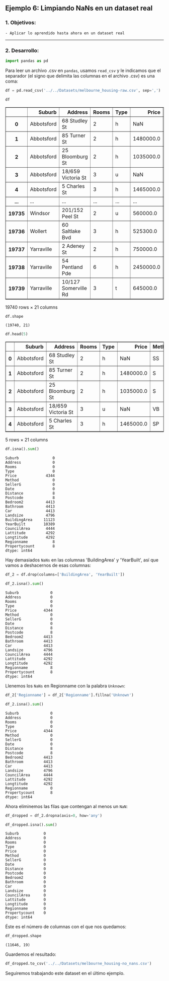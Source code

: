 ## Ejemplo 6: Limpiando NaNs en un dataset real

### 1. Objetivos:
    - Aplicar lo aprendido hasta ahora en un dataset real
 
---
    
### 2. Desarrollo:


```python
import pandas as pd
```

Para leer un archivo .csv en `pandas`, usamos `read_csv` y le indicamos que el separador (el signo que delimita las columnas en el archivo .csv) es una coma:


```python
df = pd.read_csv('../../Datasets/melbourne_housing-raw.csv', sep=',')

df
```




<div>
<style scoped>
    .dataframe tbody tr th:only-of-type {
        vertical-align: middle;
    }

    .dataframe tbody tr th {
        vertical-align: top;
    }

    .dataframe thead th {
        text-align: right;
    }
</style>
<table border="1" class="dataframe">
  <thead>
    <tr style="text-align: right;">
      <th></th>
      <th>Suburb</th>
      <th>Address</th>
      <th>Rooms</th>
      <th>Type</th>
      <th>Price</th>
      <th>Method</th>
      <th>SellerG</th>
      <th>Date</th>
      <th>Distance</th>
      <th>Postcode</th>
      <th>...</th>
      <th>Bathroom</th>
      <th>Car</th>
      <th>Landsize</th>
      <th>BuildingArea</th>
      <th>YearBuilt</th>
      <th>CouncilArea</th>
      <th>Lattitude</th>
      <th>Longtitude</th>
      <th>Regionname</th>
      <th>Propertycount</th>
    </tr>
  </thead>
  <tbody>
    <tr>
      <th>0</th>
      <td>Abbotsford</td>
      <td>68 Studley St</td>
      <td>2</td>
      <td>h</td>
      <td>NaN</td>
      <td>SS</td>
      <td>Jellis</td>
      <td>3/09/2016</td>
      <td>2.5</td>
      <td>3067.0</td>
      <td>...</td>
      <td>1.0</td>
      <td>1.0</td>
      <td>126.0</td>
      <td>NaN</td>
      <td>NaN</td>
      <td>Yarra</td>
      <td>-37.80140</td>
      <td>144.99580</td>
      <td>Northern Metropolitan</td>
      <td>4019.0</td>
    </tr>
    <tr>
      <th>1</th>
      <td>Abbotsford</td>
      <td>85 Turner St</td>
      <td>2</td>
      <td>h</td>
      <td>1480000.0</td>
      <td>S</td>
      <td>Biggin</td>
      <td>3/12/2016</td>
      <td>2.5</td>
      <td>3067.0</td>
      <td>...</td>
      <td>1.0</td>
      <td>1.0</td>
      <td>202.0</td>
      <td>NaN</td>
      <td>NaN</td>
      <td>Yarra</td>
      <td>-37.79960</td>
      <td>144.99840</td>
      <td>Northern Metropolitan</td>
      <td>4019.0</td>
    </tr>
    <tr>
      <th>2</th>
      <td>Abbotsford</td>
      <td>25 Bloomburg St</td>
      <td>2</td>
      <td>h</td>
      <td>1035000.0</td>
      <td>S</td>
      <td>Biggin</td>
      <td>4/02/2016</td>
      <td>2.5</td>
      <td>3067.0</td>
      <td>...</td>
      <td>1.0</td>
      <td>0.0</td>
      <td>156.0</td>
      <td>79.0</td>
      <td>1900.00</td>
      <td>Yarra</td>
      <td>-37.80790</td>
      <td>144.99340</td>
      <td>Northern Metropolitan</td>
      <td>4019.0</td>
    </tr>
    <tr>
      <th>3</th>
      <td>Abbotsford</td>
      <td>18/659 Victoria St</td>
      <td>3</td>
      <td>u</td>
      <td>NaN</td>
      <td>VB</td>
      <td>Rounds</td>
      <td>4/02/2016</td>
      <td>2.5</td>
      <td>3067.0</td>
      <td>...</td>
      <td>2.0</td>
      <td>1.0</td>
      <td>0.0</td>
      <td>NaN</td>
      <td>NaN</td>
      <td>Yarra</td>
      <td>-37.81140</td>
      <td>145.01160</td>
      <td>Northern Metropolitan</td>
      <td>4019.0</td>
    </tr>
    <tr>
      <th>4</th>
      <td>Abbotsford</td>
      <td>5 Charles St</td>
      <td>3</td>
      <td>h</td>
      <td>1465000.0</td>
      <td>SP</td>
      <td>Biggin</td>
      <td>4/03/2017</td>
      <td>2.5</td>
      <td>3067.0</td>
      <td>...</td>
      <td>2.0</td>
      <td>0.0</td>
      <td>134.0</td>
      <td>150.0</td>
      <td>1900.00</td>
      <td>Yarra</td>
      <td>-37.80930</td>
      <td>144.99440</td>
      <td>Northern Metropolitan</td>
      <td>4019.0</td>
    </tr>
    <tr>
      <th>...</th>
      <td>...</td>
      <td>...</td>
      <td>...</td>
      <td>...</td>
      <td>...</td>
      <td>...</td>
      <td>...</td>
      <td>...</td>
      <td>...</td>
      <td>...</td>
      <td>...</td>
      <td>...</td>
      <td>...</td>
      <td>...</td>
      <td>...</td>
      <td>...</td>
      <td>...</td>
      <td>...</td>
      <td>...</td>
      <td>...</td>
      <td>...</td>
    </tr>
    <tr>
      <th>19735</th>
      <td>Windsor</td>
      <td>201/152 Peel St</td>
      <td>2</td>
      <td>u</td>
      <td>560000.0</td>
      <td>PI</td>
      <td>hockingstuart</td>
      <td>29/07/2017</td>
      <td>4.6</td>
      <td>3181.0</td>
      <td>...</td>
      <td>1.0</td>
      <td>1.0</td>
      <td>NaN</td>
      <td>585.0</td>
      <td>NaN</td>
      <td>Whittlesea</td>
      <td>-37.67681</td>
      <td>145.00323</td>
      <td>Southern Metropolitan</td>
      <td>4380.0</td>
    </tr>
    <tr>
      <th>19736</th>
      <td>Wollert</td>
      <td>60 Saltlake Bvd</td>
      <td>3</td>
      <td>h</td>
      <td>525300.0</td>
      <td>S</td>
      <td>Stockdale</td>
      <td>29/07/2017</td>
      <td>25.5</td>
      <td>3750.0</td>
      <td>...</td>
      <td>2.0</td>
      <td>2.0</td>
      <td>NaN</td>
      <td>333.0</td>
      <td>NaN</td>
      <td>Darebin</td>
      <td>-37.75884</td>
      <td>145.00264</td>
      <td>Northern Metropolitan</td>
      <td>2940.0</td>
    </tr>
    <tr>
      <th>19737</th>
      <td>Yarraville</td>
      <td>2 Adeney St</td>
      <td>2</td>
      <td>h</td>
      <td>750000.0</td>
      <td>SP</td>
      <td>hockingstuart</td>
      <td>29/07/2017</td>
      <td>6.3</td>
      <td>3013.0</td>
      <td>...</td>
      <td>2.0</td>
      <td>2.0</td>
      <td>1999.0</td>
      <td>199.0</td>
      <td>140.00</td>
      <td>Darebin</td>
      <td>-37.75948</td>
      <td>144.99615</td>
      <td>Western Metropolitan</td>
      <td>6543.0</td>
    </tr>
    <tr>
      <th>19738</th>
      <td>Yarraville</td>
      <td>54 Pentland Pde</td>
      <td>6</td>
      <td>h</td>
      <td>2450000.0</td>
      <td>VB</td>
      <td>Village</td>
      <td>29/07/2017</td>
      <td>6.3</td>
      <td>3013.0</td>
      <td>...</td>
      <td>2.0</td>
      <td>1.0</td>
      <td>2011.0</td>
      <td>238.0</td>
      <td>118.00</td>
      <td>Hume</td>
      <td>-37.70322</td>
      <td>144.88236</td>
      <td>Western Metropolitan</td>
      <td>6543.0</td>
    </tr>
    <tr>
      <th>19739</th>
      <td>Yarraville</td>
      <td>10/127 Somerville Rd</td>
      <td>3</td>
      <td>t</td>
      <td>645000.0</td>
      <td>SP</td>
      <td>Jas</td>
      <td>29/07/2017</td>
      <td>6.3</td>
      <td>3013.0</td>
      <td>...</td>
      <td>1.0</td>
      <td>1.0</td>
      <td>1980.0</td>
      <td>0.0</td>
      <td>66.32</td>
      <td>Hume</td>
      <td>-37.69815</td>
      <td>144.88019</td>
      <td>Western Metropolitan</td>
      <td>6543.0</td>
    </tr>
  </tbody>
</table>
<p>19740 rows × 21 columns</p>
</div>




```python
df.shape
```




    (19740, 21)




```python
df.head(5)
```




<div>
<style scoped>
    .dataframe tbody tr th:only-of-type {
        vertical-align: middle;
    }

    .dataframe tbody tr th {
        vertical-align: top;
    }

    .dataframe thead th {
        text-align: right;
    }
</style>
<table border="1" class="dataframe">
  <thead>
    <tr style="text-align: right;">
      <th></th>
      <th>Suburb</th>
      <th>Address</th>
      <th>Rooms</th>
      <th>Type</th>
      <th>Price</th>
      <th>Method</th>
      <th>SellerG</th>
      <th>Date</th>
      <th>Distance</th>
      <th>Postcode</th>
      <th>...</th>
      <th>Bathroom</th>
      <th>Car</th>
      <th>Landsize</th>
      <th>BuildingArea</th>
      <th>YearBuilt</th>
      <th>CouncilArea</th>
      <th>Lattitude</th>
      <th>Longtitude</th>
      <th>Regionname</th>
      <th>Propertycount</th>
    </tr>
  </thead>
  <tbody>
    <tr>
      <th>0</th>
      <td>Abbotsford</td>
      <td>68 Studley St</td>
      <td>2</td>
      <td>h</td>
      <td>NaN</td>
      <td>SS</td>
      <td>Jellis</td>
      <td>3/09/2016</td>
      <td>2.5</td>
      <td>3067.0</td>
      <td>...</td>
      <td>1.0</td>
      <td>1.0</td>
      <td>126.0</td>
      <td>NaN</td>
      <td>NaN</td>
      <td>Yarra</td>
      <td>-37.8014</td>
      <td>144.9958</td>
      <td>Northern Metropolitan</td>
      <td>4019.0</td>
    </tr>
    <tr>
      <th>1</th>
      <td>Abbotsford</td>
      <td>85 Turner St</td>
      <td>2</td>
      <td>h</td>
      <td>1480000.0</td>
      <td>S</td>
      <td>Biggin</td>
      <td>3/12/2016</td>
      <td>2.5</td>
      <td>3067.0</td>
      <td>...</td>
      <td>1.0</td>
      <td>1.0</td>
      <td>202.0</td>
      <td>NaN</td>
      <td>NaN</td>
      <td>Yarra</td>
      <td>-37.7996</td>
      <td>144.9984</td>
      <td>Northern Metropolitan</td>
      <td>4019.0</td>
    </tr>
    <tr>
      <th>2</th>
      <td>Abbotsford</td>
      <td>25 Bloomburg St</td>
      <td>2</td>
      <td>h</td>
      <td>1035000.0</td>
      <td>S</td>
      <td>Biggin</td>
      <td>4/02/2016</td>
      <td>2.5</td>
      <td>3067.0</td>
      <td>...</td>
      <td>1.0</td>
      <td>0.0</td>
      <td>156.0</td>
      <td>79.0</td>
      <td>1900.0</td>
      <td>Yarra</td>
      <td>-37.8079</td>
      <td>144.9934</td>
      <td>Northern Metropolitan</td>
      <td>4019.0</td>
    </tr>
    <tr>
      <th>3</th>
      <td>Abbotsford</td>
      <td>18/659 Victoria St</td>
      <td>3</td>
      <td>u</td>
      <td>NaN</td>
      <td>VB</td>
      <td>Rounds</td>
      <td>4/02/2016</td>
      <td>2.5</td>
      <td>3067.0</td>
      <td>...</td>
      <td>2.0</td>
      <td>1.0</td>
      <td>0.0</td>
      <td>NaN</td>
      <td>NaN</td>
      <td>Yarra</td>
      <td>-37.8114</td>
      <td>145.0116</td>
      <td>Northern Metropolitan</td>
      <td>4019.0</td>
    </tr>
    <tr>
      <th>4</th>
      <td>Abbotsford</td>
      <td>5 Charles St</td>
      <td>3</td>
      <td>h</td>
      <td>1465000.0</td>
      <td>SP</td>
      <td>Biggin</td>
      <td>4/03/2017</td>
      <td>2.5</td>
      <td>3067.0</td>
      <td>...</td>
      <td>2.0</td>
      <td>0.0</td>
      <td>134.0</td>
      <td>150.0</td>
      <td>1900.0</td>
      <td>Yarra</td>
      <td>-37.8093</td>
      <td>144.9944</td>
      <td>Northern Metropolitan</td>
      <td>4019.0</td>
    </tr>
  </tbody>
</table>
<p>5 rows × 21 columns</p>
</div>




```python
df.isna().sum()
```




    Suburb               0
    Address              0
    Rooms                0
    Type                 0
    Price             4344
    Method               0
    SellerG              0
    Date                 0
    Distance             8
    Postcode             8
    Bedroom2          4413
    Bathroom          4413
    Car               4413
    Landsize          4796
    BuildingArea     11123
    YearBuilt        10389
    CouncilArea       4444
    Lattitude         4292
    Longtitude        4292
    Regionname           8
    Propertycount        8
    dtype: int64



Hay demasiados `NaNs` en las columnas 'BuildingArea' y 'YearBuilt', así que vamos a deshacernos de esas columnas:


```python
df_2 = df.drop(columns=['BuildingArea', 'YearBuilt'])

df_2.isna().sum()
```




    Suburb              0
    Address             0
    Rooms               0
    Type                0
    Price            4344
    Method              0
    SellerG             0
    Date                0
    Distance            8
    Postcode            8
    Bedroom2         4413
    Bathroom         4413
    Car              4413
    Landsize         4796
    CouncilArea      4444
    Lattitude        4292
    Longtitude       4292
    Regionname          8
    Propertycount       8
    dtype: int64



Llenemos los `NaNs` en Regionname con la palabra `Unknown`:


```python
df_2['Regionname'] = df_2['Regionname'].fillna('Unknown')

df_2.isna().sum()
```




    Suburb              0
    Address             0
    Rooms               0
    Type                0
    Price            4344
    Method              0
    SellerG             0
    Date                0
    Distance            8
    Postcode            8
    Bedroom2         4413
    Bathroom         4413
    Car              4413
    Landsize         4796
    CouncilArea      4444
    Lattitude        4292
    Longtitude       4292
    Regionname          0
    Propertycount       8
    dtype: int64



Ahora eliminemos las filas que contengan al menos un `NaN`:


```python
df_dropped = df_2.dropna(axis=0, how='any')

df_dropped.isna().sum()
```




    Suburb           0
    Address          0
    Rooms            0
    Type             0
    Price            0
    Method           0
    SellerG          0
    Date             0
    Distance         0
    Postcode         0
    Bedroom2         0
    Bathroom         0
    Car              0
    Landsize         0
    CouncilArea      0
    Lattitude        0
    Longtitude       0
    Regionname       0
    Propertycount    0
    dtype: int64



Éste es el número de columnas con el que nos quedamos:


```python
df_dropped.shape
```




    (11646, 19)



Guardemos el resultado:


```python
df_dropped.to_csv('../../Datasets/melbourne_housing-no_nans.csv')
```

Seguiremos trabajando este dataset en el último ejemplo.


```python

```
